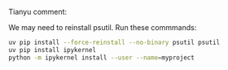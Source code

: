 


Tianyu comment:

We may need to reinstall psutil. Run these commmands:

```sh
uv pip install --force-reinstall --no-binary psutil psutil
uv pip install ipykernel
python -m ipykernel install --user --name=myproject
```
